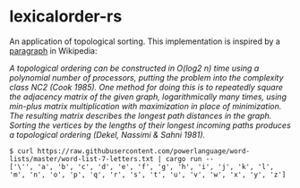 # lexicalorder-rs
An application of topological sorting. This implementation is inspired by a
[paragraph](https://en.wikipedia.org/wiki/Topological_sorting#Parallel_algorithms)
in Wikipedia:

*A topological ordering can be constructed in O(log2 n) time using a
polynomial number of processors, putting the problem into the complexity
class NC2 (Cook 1985). One method for doing this is to repeatedly square
the adjacency matrix of the given graph, logarithmically many times,
using min-plus matrix multiplication with maximization in place of
minimization. The resulting matrix describes the longest path distances in
the graph. Sorting the vertices by the lengths of their longest incoming
paths produces a topological ordering (Dekel, Nassimi & Sahni 1981).*

```console
$ curl https://raw.githubusercontent.com/powerlanguage/word-lists/master/word-list-7-letters.txt | cargo run --
['\'', 'a', 'b', 'c', 'd', 'e', 'f', 'g', 'h', 'i', 'j', 'k', 'l', 'm', 'n', 'o', 'p', 'q', 'r', 's', 't', 'u', 'v', 'w', 'x', 'y', 'z']
```
